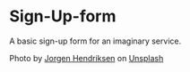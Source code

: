  # Sign-Up-form
A basic sign-up form for an imaginary service.

Photo by <a href="https://unsplash.com/ja/@jor9en?utm_source=unsplash&utm_medium=referral&utm_content=creditCopyText">Jorgen Hendriksen</a> on <a href="https://unsplash.com/photos/AKKoNkG3PJU?utm_source=unsplash&utm_medium=referral&utm_content=creditCopyText">Unsplash</a>
  
